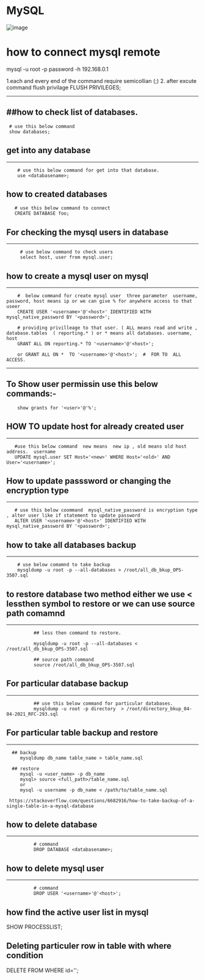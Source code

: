 # MySQL
![image](https://user-images.githubusercontent.com/53860717/139904453-397130af-0769-4a70-b932-840be00e30a1.png)



# how to connect mysql remote
  mysql -u  root  -p password -h 192.168.0.1
  
  
   
   1.each and every end of the command require semicollian (;)
   2. after excute command flush privilage
   FLUSH PRIVILEGES;

   

---------------------------------------

##how to check list of databases.
------------------------------------------
     # use this below command
     show databases;

## get into any database
---------------------------------
        # use this below command for get into that database.
        use <databasename>;

##  how to created databases
       # use this below command to connect
       CREATE DATABASE foo;
  
  
## For checking the mysql users in database
  -------------------------------------------
         # use below command to check users
         select host, user from mysql.user;

## how to create  a mysql user on mysql
-----------------------------------------------------  
  
        #  below command for create mysql user  three parameter  username, password, host means ip or we can give % for anywhere access to that useer
        CREATE USER '<username>'@'<host>' IDENTIFIED WITH mysql_native_password BY '<password>';

        # providing privilleage to that user. ( ALL means read and write ,  database.tables  ( reporting.* ) or * means all databases. username, host
        GRANT ALL ON reporting.* TO '<username>'@'<host>';

        or GRANT ALL ON *  TO '<username>'@'<host>';  #  FOR TO  ALL ACCESS.
  
--------------------
##  To Show user permissin use this below commands:-

        show grants for '<user>'@'%';  
  
## HOW TO update host for already created user
-----------------------------------------------  
  
       #use this below command  new means  new ip , old means old host address.  username
       UPDATE mysql.user SET Host='<new>' WHERE Host='<old>' AND User='<username>';
  
  
##  How to update passsword or changing the encryption type
--------------------------------------------------  
       # use this below coommand  mysql_native_password is encryption type , alter user like if statement to update password
       ALTER USER '<username>'@'<host>' IDENTIFIED WITH mysql_native_password BY '<password>';
  
  
  
## how to take all databases backup 
-----------------
        # use below comamnd to take backup
        mysqldump -u root -p --all-databases > /root/all_db_bkup_OPS-3507.sql
  

## to restore database two  method either we use < lessthen symbol to restore or we can use source path comamnd
------------------------------
              ## less then command to restore.
                                                           
              mysqldump -u root -p --all-databases < /root/all_db_bkup_OPS-3507.sql                                           
      
              ## source path command 
              source /root/all_db_bkup_OPS-3507.sql
  
##  For particular database backup
----------------------------  
              ## use this below command for particular databases.
              mysqldump -u root -p directory  > /root/directory_bkup_04-04-2021_RFC-293.sql

## For particular table backup and restore
----------------  
      ## backup 
         mysqldump db_name table_name > table_name.sql

      ## restore
         mysql -u <user_name> -p db_name
         mysql> source <full_path>/table_name.sql
         or
         mysql -u username -p db_name < /path/to/table_name.sql
       
     https://stackoverflow.com/questions/6682916/how-to-take-backup-of-a-single-table-in-a-mysql-database
                                                               
                                                               
## how to delete database
-------------------  
              # command
              DROP DATABASE <databasename>;
  
## how to delete mysql user
------------------------  
              # command
              DROP USER '<username>'@'<host>';
  

## how find the active user list in mysql 
  
  SHOW PROCESSLIST;
  
  
## Deleting particuler row in table with  where condition
  
  DELETE FROM <table> WHERE id='<vaule>';
  
  


    
    
     
